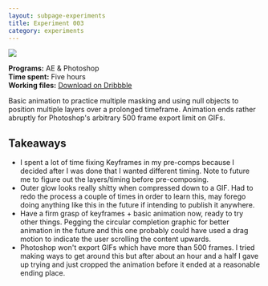```yaml
---
layout: subpage-experiments
title: Experiment 003
category: experiments
---
```

<img src="http://helentran.com/img/experiments/Experiment003.gif">

__Programs:__ AE & Photoshop  
__Time spent:__ Five hours  
__Working files:__ [Download on Dribbble](https://dribbble.com/shots/2779318-Experiment-003)

Basic animation to practice multiple masking and using null objects to position multiple layers over a prolonged timeframe. Animation ends rather abruptly for Photoshop's arbitrary 500 frame export limit on GIFs.

## Takeaways
* I spent a lot of time fixing Keyframes in my pre-comps because I decided after I was done that I wanted different timing. Note to future me to figure out the layers/timing before pre-composing.
* Outer glow looks really shitty when compressed down to a GIF. Had to redo the process a couple of times in order to learn this, may forego doing anything like this in the future if intending to publish it anywhere.
* Have a firm grasp of keyframes + basic animation now, ready to try other things. Pegging the circular completion graphic for better animation in the future and this one probably could have used a drag motion to indicate the user scrolling the content upwards.
* Photoshop won't export GIFs which have more than 500 frames. I tried making ways to get around this but after about an hour and a half I gave up trying and just cropped the animation before it ended at a reasonable ending place.